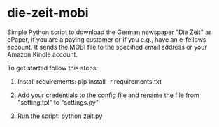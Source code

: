 die-zeit-mobi
========

Simple Python script to download the German newspaper "Die Zeit" as ePaper, if you are a paying customer or if you e.g., have an e-fellows account. It sends the MOBI file to the specified email address or your Amazon Kindle account.

To get started follow this steps:

1. Install requirements: pip install -r requirements.txt

2. Add your credentials to the config file and rename the file from "setting.tpl" to "settings.py"

3. Run the script: python zeit.py

